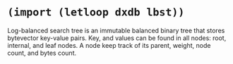 # `(import (letloop dxdb lbst))`

Log-balanced search tree is an immutable balanced binary tree that
stores bytevector key-value pairs. Key, and values can be found in all
nodes: root, internal, and leaf nodes. A node keep track of its
parent, weight, node count, and bytes count.
